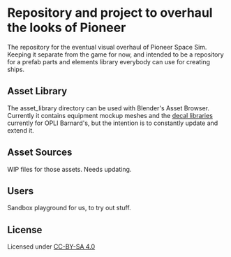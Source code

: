 # Repository and project to overhaul the looks of Pioneer
The repository for the eventual visual overhaul of Pioneer Space Sim.
Keeping it separate from the game for now, and intended to be a repository for a prefab parts and elements library everybody can use for creating ships.



## Asset Library

The asset_library directory can be used with Blender's Asset Browser. Currently it contains equipment mockup meshes and the [decal libraries](./asset_library/decals/decals.md) currently for OPLI Barnard's, but the intention is to constantly update and extend it. 

## Asset Sources

WIP files for those assets. Needs updating.

## Users

Sandbox playground for us, to try out stuff.



## License

Licensed under [CC-BY-SA 4.0](LICENSE.md)
